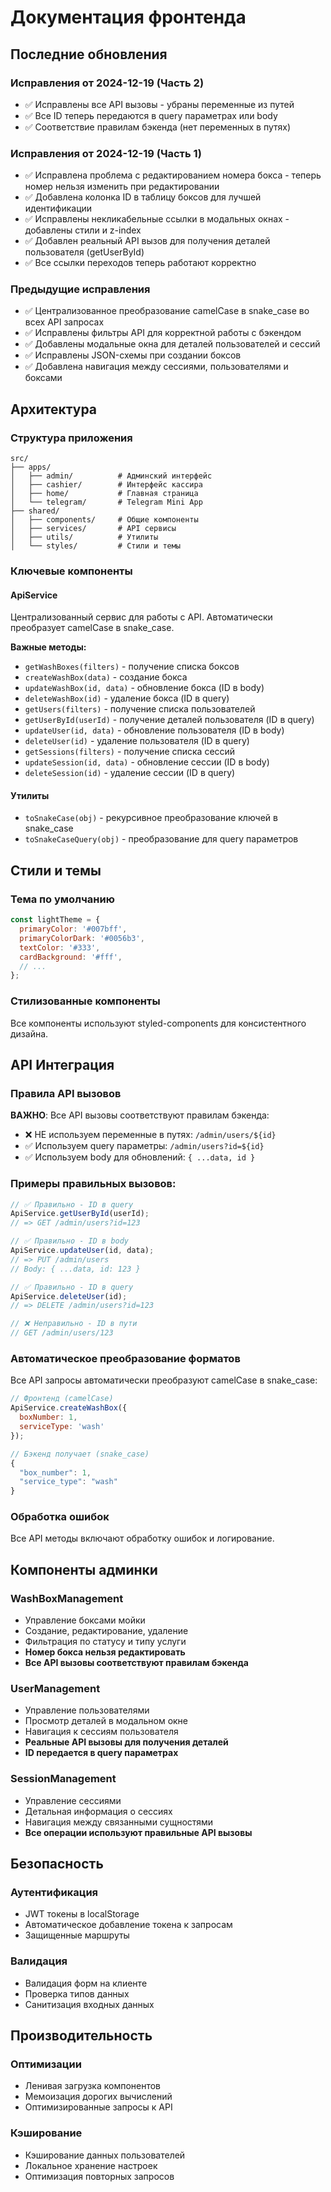 # Документация фронтенда

## Последние обновления

### Исправления от 2024-12-19 (Часть 2)
- ✅ Исправлены все API вызовы - убраны переменные из путей
- ✅ Все ID теперь передаются в query параметрах или body
- ✅ Соответствие правилам бэкенда (нет переменных в путях)

### Исправления от 2024-12-19 (Часть 1)
- ✅ Исправлена проблема с редактированием номера бокса - теперь номер нельзя изменить при редактировании
- ✅ Добавлена колонка ID в таблицу боксов для лучшей идентификации
- ✅ Исправлены некликабельные ссылки в модальных окнах - добавлены стили и z-index
- ✅ Добавлен реальный API вызов для получения деталей пользователя (getUserById)
- ✅ Все ссылки переходов теперь работают корректно

### Предыдущие исправления
- ✅ Централизованное преобразование camelCase в snake_case во всех API запросах
- ✅ Исправлены фильтры API для корректной работы с бэкендом
- ✅ Добавлены модальные окна для деталей пользователей и сессий
- ✅ Исправлены JSON-схемы при создании боксов
- ✅ Добавлена навигация между сессиями, пользователями и боксами

## Архитектура

### Структура приложения
```
src/
├── apps/
│   ├── admin/          # Админский интерфейс
│   ├── cashier/        # Интерфейс кассира
│   ├── home/           # Главная страница
│   └── telegram/       # Telegram Mini App
├── shared/
│   ├── components/     # Общие компоненты
│   ├── services/       # API сервисы
│   ├── utils/          # Утилиты
│   └── styles/         # Стили и темы
```

### Ключевые компоненты

#### ApiService
Централизованный сервис для работы с API. Автоматически преобразует camelCase в snake_case.

**Важные методы:**
- `getWashBoxes(filters)` - получение списка боксов
- `createWashBox(data)` - создание бокса
- `updateWashBox(id, data)` - обновление бокса (ID в body)
- `deleteWashBox(id)` - удаление бокса (ID в query)
- `getUsers(filters)` - получение списка пользователей
- `getUserById(userId)` - получение деталей пользователя (ID в query)
- `updateUser(id, data)` - обновление пользователя (ID в body)
- `deleteUser(id)` - удаление пользователя (ID в query)
- `getSessions(filters)` - получение списка сессий
- `updateSession(id, data)` - обновление сессии (ID в body)
- `deleteSession(id)` - удаление сессии (ID в query)

#### Утилиты
- `toSnakeCase(obj)` - рекурсивное преобразование ключей в snake_case
- `toSnakeCaseQuery(obj)` - преобразование для query параметров

## Стили и темы

### Тема по умолчанию
```javascript
const lightTheme = {
  primaryColor: '#007bff',
  primaryColorDark: '#0056b3',
  textColor: '#333',
  cardBackground: '#fff',
  // ...
};
```

### Стилизованные компоненты
Все компоненты используют styled-components для консистентного дизайна.

## API Интеграция

### Правила API вызовов
**ВАЖНО**: Все API вызовы соответствуют правилам бэкенда:
- ❌ НЕ используем переменные в путях: `/admin/users/${id}`
- ✅ Используем query параметры: `/admin/users?id=${id}`
- ✅ Используем body для обновлений: `{ ...data, id }`

### Примеры правильных вызовов:

```javascript
// ✅ Правильно - ID в query
ApiService.getUserById(userId);
// => GET /admin/users?id=123

// ✅ Правильно - ID в body
ApiService.updateUser(id, data);
// => PUT /admin/users
// Body: { ...data, id: 123 }

// ✅ Правильно - ID в query
ApiService.deleteUser(id);
// => DELETE /admin/users?id=123

// ❌ Неправильно - ID в пути
// GET /admin/users/123
```

### Автоматическое преобразование форматов
Все API запросы автоматически преобразуют camelCase в snake_case:

```javascript
// Фронтенд (camelCase)
ApiService.createWashBox({
  boxNumber: 1,
  serviceType: 'wash'
});

// Бэкенд получает (snake_case)
{
  "box_number": 1,
  "service_type": "wash"
}
```

### Обработка ошибок
Все API методы включают обработку ошибок и логирование.

## Компоненты админки

### WashBoxManagement
- Управление боксами мойки
- Создание, редактирование, удаление
- Фильтрация по статусу и типу услуги
- **Номер бокса нельзя редактировать**
- **Все API вызовы соответствуют правилам бэкенда**

### UserManagement
- Управление пользователями
- Просмотр деталей в модальном окне
- Навигация к сессиям пользователя
- **Реальные API вызовы для получения деталей**
- **ID передается в query параметрах**

### SessionManagement
- Управление сессиями
- Детальная информация о сессиях
- Навигация между связанными сущностями
- **Все операции используют правильные API вызовы**

## Безопасность

### Аутентификация
- JWT токены в localStorage
- Автоматическое добавление токена к запросам
- Защищенные маршруты

### Валидация
- Валидация форм на клиенте
- Проверка типов данных
- Санитизация входных данных

## Производительность

### Оптимизации
- Ленивая загрузка компонентов
- Мемоизация дорогих вычислений
- Оптимизированные запросы к API

### Кэширование
- Кэширование данных пользователей
- Локальное хранение настроек
- Оптимизация повторных запросов
